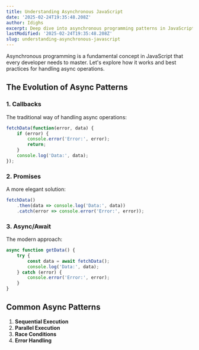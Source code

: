 ```yaml
---
title: Understanding Asynchronous JavaScript
date: '2025-02-24T19:35:48.208Z'
author: Idighs
excerpt: Deep dive into asynchronous programming patterns in JavaScript and how to master them.
lastModified: '2025-02-24T19:35:48.208Z'
slug: understanding-asynchronous-javascript
---
```

Asynchronous programming is a fundamental concept in JavaScript that every developer needs to master. Let's explore how it works and best practices for handling async operations.

## The Evolution of Async Patterns

### 1. Callbacks
The traditional way of handling async operations:

```javascript
fetchData(function(error, data) {
    if (error) {
        console.error('Error:', error);
        return;
    }
    console.log('Data:', data);
});
```

### 2. Promises
A more elegant solution:

```javascript
fetchData()
    .then(data => console.log('Data:', data))
    .catch(error => console.error('Error:', error));
```

### 3. Async/Await
The modern approach:

```javascript
async function getData() {
    try {
        const data = await fetchData();
        console.log('Data:', data);
    } catch (error) {
        console.error('Error:', error);
    }
}
```

## Common Async Patterns

1. **Sequential Execution**
2. **Parallel Execution**
3. **Race Conditions**
4. **Error Handling**
